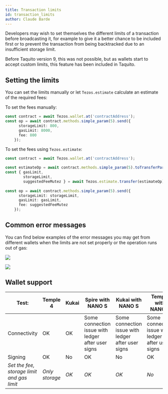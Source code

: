 ```yaml
---
title: Transaction limits
id: transaction_limits
author: Claude Barde
---
```


Developers may wish to set themselves the different limits of a transaction before broadcasting it, for example to give it a better chance to be included first or to prevent the transaction from being backtracked due to an insufficient storage limit.

Before Taquito version 9, this was not possible, but as wallets start to accept custom limits, this feature has been included in Taquito.

## Setting the limits

You can set the limits manually or let `Tezos.estimate` calculate an estimate of the required fees:

To set the fees manually:
```typescript
const contract = await Tezos.wallet.at('contractAddress');
const op = await contract.methods.simple_param(5).send({
      storageLimit: 800,
      gasLimit: 8000,
      fee: 800
    });
```

To set the fees using `Tezos.estimate`:
```typescript
const contract = await Tezos.wallet.at('contractAddress');

const estimateOp = await contract.methods.simple_param(5).toTransferParams({});
const { gasLimit, 
        storageLimit, 
        suggestedFeeMutez } = await Tezos.estimate.transfer(estimateOp);
        
const op = await contract.methods.simple_param(5).send({
      storageLimit: storageLimit,
      gasLimit: gasLimit,
      fee: suggestedFeeMutez
    });
```

## Common error messages

You can find below examples of the error messages you may get from different wallets when the limits are not set properly or the operation runs out of gas:

![](https://i.imgur.com/jztFyxS.png)

![](https://i.imgur.com/TbGgcRC.png)



## Wallet support



| Test:    | Temple 4 | Kukai    | Spire with NANO S | Kukai with NANO S | Temple with NANO S | Galleon |
| -------- | -------- | -------- | -------- | -------- | -------- | -------- |
| Connectivity     | OK     | OK     | Some connection issue with ledger after user signs | Some connection issue with ledger after user signs | Some connection issue with ledger after user signs | Not pairing with Beacon test Dapp |
| Signing     | OK     | No     | OK     | No     | OK     | ??     |
| _Set the fee, storage limit and gas limit_ | _Only storage_ | _OK_     | _OK_     | _OK_     | _No_     | _??_     |
